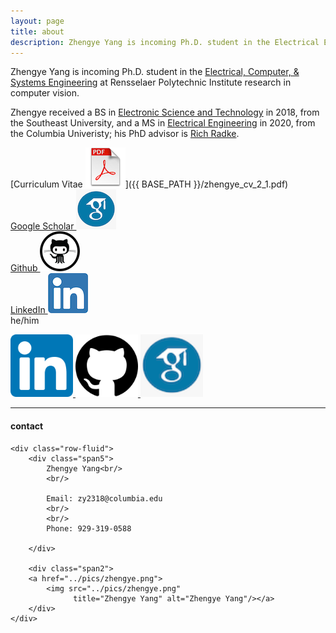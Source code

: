 ```yaml
---
layout: page
title: about
description: Zhengye Yang is incoming Ph.D. student in the Electrical Engineering at Rensselaer Polytechnic Institute; research in computer vision
---
```

Zhengye Yang is incoming Ph.D. student in the [Electrical, Computer, & Systems Engineering](https://www.ecse.rpi.edu) at Rensselaer Polytechnic Institute
research in computer vision.

Zhengye received a BS in [Electronic Science and Technology](https://electronic.seu.edu.cn/dz_en/)
in 2018, from the
Southeast University, and a
MS in [Electrical Engineering](https://www.ee.columbia.edu) in 2020, from the
Columbia Univeristy; his PhD advisor is
[Rich Radke](https://www.ecse.rpi.edu/~rjradke/index.htm).

[Curriculum Vitae ![CV as pdf](icons64/pdf-icon.png)]({{ BASE_PATH }}/zhengye_cv_2_1.pdf)<br/>
[Google Scholar ![GS as link](icons64/googlescholar-icon.png)](https://scholar.google.com/citations?user=PGbaGDsAAAAJ&hl=en)<br/>
[Github  ![Git as link](icons64/github-icon.png)](https://github.com/zylearncoding)<br/>
[LinkedIn  ![LinkedIn as link](icons64/linkedin-icon.png)](https://www.linkedin.com/in/zhengye-yang/)<br/>
he/him

<a href="https://www.linkedin.com/in/zhengye-yang/">
<img border="0" alt="LinkedIn" src="high_res_icon/linkedin-icon.png" width="100" height="100">
</a>
<a href="https://github.com/zylearncoding">
<img border="0" alt="Github" src="high_res_icon/github-icon.png" width="100" height="100">
</a>
<a href="https://scholar.google.com/citations?user=PGbaGDsAAAAJ&hl=en">
<img border="0" alt="GoogleScholar" src="high_res_icon/googlescholar-icon.png" width="100" height="100">
</a>







---

<div class="container">
<h4><a name="contact"></a>contact</h4>

    <div class="row-fluid">
        <div class="span5">
            Zhengye Yang<br/>
            <br/>

            Email: zy2318@columbia.edu
            <br/>
            <br/>
            Phone: 929-319-0588
           
        </div>

        <div class="span2">
        <a href="../pics/zhengye.png">
            <img src="../pics/zhengye.png"
                  title="Zhengye Yang" alt="Zhengye Yang"/></a>
        </div>
    </div>
</div>
